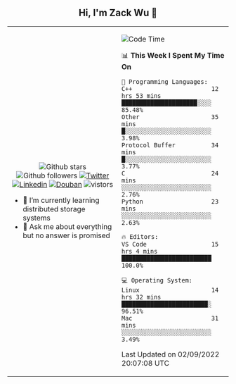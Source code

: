 <h2 align="center"> Hi, I'm Zack Wu 👋 </h2>

<table>
    <tr>
        <td valign="center" width="50%">
            <p align="center">
              <img src="https://img.shields.io/github/stars/izackwu?style=social" alt="Github stars" />
              <img src="https://img.shields.io/github/followers/izackwu?style=social" alt="Github followers" />
              <a href="https://twitter.com/_zackwu"><img src="https://img.shields.io/badge/@__zackwu-1DA1F2?style=flat&logo=Twitter&logoColor=white" alt="Twitter"/></a>
              <a href="https://www.linkedin.com/in/izackwu/?locale=en_US"><img src="https://img.shields.io/badge/@izackwu-0073b1?style=flat&logo=LinkedIn&logoColor=white" alt="Linkedin" /></a>
              <a href="https://www.douban.com/people/keith1"><img src="https://img.shields.io/badge/@keith1-007722?style=flat&logo=Douban&logoColor=white" alt="Douban" /></a>
              <img src="https://visitor-badge.glitch.me/badge?page_id=keithnull" alt="vistors" />
            </p>
            <ul>
                <li>🌱 I’m currently learning distributed storage systems</li>
                <li>💬 Ask me about everything but no answer is promised</li>
            </ul>
        </td>
       <td valign="top" width="50%">
    
<!--START_SECTION:waka-->
![Code Time](http://img.shields.io/badge/Code%20Time-2%2C015%20hrs%2026%20mins-blue)

📊 **This Week I Spent My Time On** 

```text
💬 Programming Languages: 
C++                      12 hrs 53 mins      █████████████████████░░░░   85.48% 
Other                    35 mins             █░░░░░░░░░░░░░░░░░░░░░░░░   3.98% 
Protocol Buffer          34 mins             █░░░░░░░░░░░░░░░░░░░░░░░░   3.77% 
C                        24 mins             ░░░░░░░░░░░░░░░░░░░░░░░░░   2.76% 
Python                   23 mins             ░░░░░░░░░░░░░░░░░░░░░░░░░   2.63%

🔥 Editors: 
VS Code                  15 hrs 4 mins       █████████████████████████   100.0%

💻 Operating System: 
Linux                    14 hrs 32 mins      ████████████████████████░   96.51% 
Mac                      31 mins             ░░░░░░░░░░░░░░░░░░░░░░░░░   3.49%

```


 Last Updated on 02/09/2022 20:07:08 UTC
<!--END_SECTION:waka-->
</td></tr>
</table>


